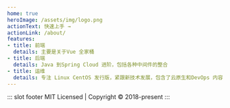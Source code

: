 ```yaml
---
home: true
heroImage: /assets/img/logo.png
actionText: 快速上手 →
actionLink: /about/
features:
- title: 前端
  details: 主要是关于Vue 全家桶
- title: 后端
  details: Java 到Spring Cloud 进阶，包括各种中间件的整合
- title: 运维
  details: 专注 Linux CentOS 发行版，紧跟新技术发展，包含了云原生和DevOps 内容
---
```



::: slot footer
MIT Licensed | Copyright © 2018-present
:::